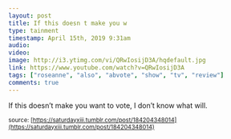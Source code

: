 ```yaml
---
layout: post
title: If this doesn t make you w
type: tainment
timestamp: April 15th, 2019 9:31am
audio: 
video: 
image: http://i3.ytimg.com/vi/QRwIosijD3A/hqdefault.jpg
link: https://www.youtube.com/watch?v=QRwIosijD3A
tags: ["roseanne", "also", "abvote", "show", "tv", "review"]
comments: true
---
```

    
If this doesn’t make you want to vote, I don’t know what will.
 
  
<small>source: [https://saturdayxiii.tumblr.com/post/184204348014](https://saturdayxiii.tumblr.com/post/184204348014)</small>